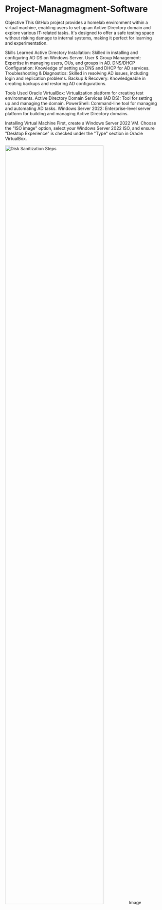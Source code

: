 # Project-Managmagment-Software
Objective 
This GitHub project provides a homelab environment within a virtual machine, enabling users to set up an Active Directory domain and explore various IT-related tasks. It's designed to offer a safe testing space without risking damage to internal systems, making it perfect for learning and experimentation.

Skills Learned
Active Directory Installation: Skilled in installing and configuring AD DS on Windows Server.
User & Group Management: Expertise in managing users, OUs, and groups in AD.
DNS/DHCP Configuration: Knowledge of setting up DNS and DHCP for AD services.
Troubleshooting & Diagnostics: Skilled in resolving AD issues, including login and replication problems.
Backup & Recovery: Knowledgeable in creating backups and restoring AD configurations.

Tools Used
Oracle VirtualBox: Virtualization platform for creating test environments.
Active Directory Domain Services (AD DS): Tool for setting up and managing the domain.
PowerShell: Command-line tool for managing and automating AD tasks.
Windows Server 2022: Enterprise-level server platform for building and managing Active Directory domains.

Installing Virtual Machine
First, create a Windows Server 2022 VM. Choose the "ISO image" option, select your Windows Server 2022 ISO, and ensure "Desktop Experience" is checked under the "Type" section in Oracle VirtualBox.

<img src="https://imgur.com/R6Hd4qY.png" height="80%" width="80%" alt="Disk Sanitization Steps"/>
Image
